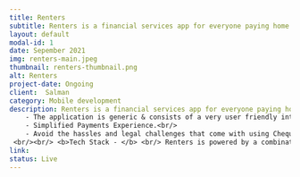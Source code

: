 ```yaml
---
title: Renters
subtitle: Renters is a financial services app for everyone paying home rents. 
layout: default
modal-id: 1
date: Sepember 2021
img: renters-main.jpeg
thumbnail: renters-thumbnail.png
alt: Renters
project-date: Ongoing
client:  Salman
category: Mobile development
description: Renters is a financial services app for everyone paying home rents. It upgrade your rent payments experience by making it more affordable, flexible, and rewarding every time you pay your rent.<br/><br/> <b>Key Features - </b> <br/> 
    - The application is generic & consists of a very user friendly interface.<br/>
    - Simplified Payments Experience.<br/>
    - Avoid the hassles and legal challenges that come with using Cheques, get the Flexibility to pay rent using a credit card.
 <br/><br/> <b>Tech Stack - </b> <br/> Renters is powered by a combination of React Native on the frontend and NodeJS on the backend. 
link:
status: Live
---
```

